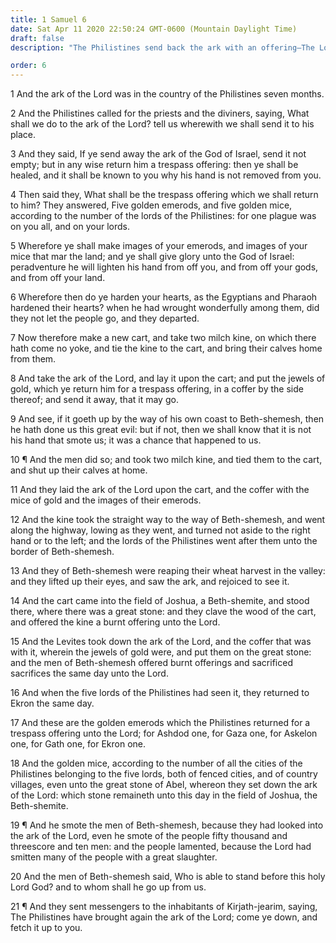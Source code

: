 ```yaml
---
title: 1 Samuel 6
date: Sat Apr 11 2020 22:50:24 GMT-0600 (Mountain Daylight Time)
draft: false
description: "The Philistines send back the ark with an offering—The Lord smites and slays the Israelites in Beth-shemesh who look into the ark."

order: 6
---
```

    
1 And the ark of the Lord was in the country of the Philistines seven months.

2 And the Philistines called for the priests and the diviners, saying, What shall we do to the ark of the Lord? tell us wherewith we shall send it to his place.

3 And they said, If ye send away the ark of the God of Israel, send it not empty; but in any wise return him a trespass offering: then ye shall be healed, and it shall be known to you why his hand is not removed from you.

4 Then said they, What shall be the trespass offering which we shall return to him? They answered, Five golden emerods, and five golden mice, according to the number of the lords of the Philistines: for one plague was on you all, and on your lords.

5 Wherefore ye shall make images of your emerods, and images of your mice that mar the land; and ye shall give glory unto the God of Israel: peradventure he will lighten his hand from off you, and from off your gods, and from off your land.

6 Wherefore then do ye harden your hearts, as the Egyptians and Pharaoh hardened their hearts? when he had wrought wonderfully among them, did they not let the people go, and they departed.

7 Now therefore make a new cart, and take two milch kine, on which there hath come no yoke, and tie the kine to the cart, and bring their calves home from them.

8 And take the ark of the Lord, and lay it upon the cart; and put the jewels of gold, which ye return him for a trespass offering, in a coffer by the side thereof; and send it away, that it may go.

9 And see, if it goeth up by the way of his own coast to Beth-shemesh, then he hath done us this great evil: but if not, then we shall know that it is not his hand that smote us; it was a chance that happened to us.

10 ¶ And the men did so; and took two milch kine, and tied them to the cart, and shut up their calves at home.

11 And they laid the ark of the Lord upon the cart, and the coffer with the mice of gold and the images of their emerods.

12 And the kine took the straight way to the way of Beth-shemesh, and went along the highway, lowing as they went, and turned not aside to the right hand or to the left; and the lords of the Philistines went after them unto the border of Beth-shemesh.

13 And they of Beth-shemesh were reaping their wheat harvest in the valley: and they lifted up their eyes, and saw the ark, and rejoiced to see it.

14 And the cart came into the field of Joshua, a Beth-shemite, and stood there, where there was a great stone: and they clave the wood of the cart, and offered the kine a burnt offering unto the Lord.

15 And the Levites took down the ark of the Lord, and the coffer that was with it, wherein the jewels of gold were, and put them on the great stone: and the men of Beth-shemesh offered burnt offerings and sacrificed sacrifices the same day unto the Lord.

16 And when the five lords of the Philistines had seen it, they returned to Ekron the same day.

17 And these are the golden emerods which the Philistines returned for a trespass offering unto the Lord; for Ashdod one, for Gaza one, for Askelon one, for Gath one, for Ekron one.

18 And the golden mice, according to the number of all the cities of the Philistines belonging to the five lords, both of fenced cities, and of country villages, even unto the great stone of Abel, whereon they set down the ark of the Lord: which stone remaineth unto this day in the field of Joshua, the Beth-shemite.

19 ¶ And he smote the men of Beth-shemesh, because they had looked into the ark of the Lord, even he smote of the people fifty thousand and threescore and ten men: and the people lamented, because the Lord had smitten many of the people with a great slaughter.

20 And the men of Beth-shemesh said, Who is able to stand before this holy Lord God? and to whom shall he go up from us.

21 ¶ And they sent messengers to the inhabitants of Kirjath-jearim, saying, The Philistines have brought again the ark of the Lord; come ye down, and fetch it up to you.

